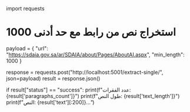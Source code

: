 import requests

# استخراج نص من رابط مع حد أدنى 1000
payload = {
    "url": "https://sdaia.gov.sa/ar/SDAIA/about/Pages/AboutAI.aspx",
    "min_length": 1000
}

response = requests.post("http://localhost:5001/extract-single/", json=payload)
result = response.json()

if result["status"] == "success":
    print(f"عدد الفقرات: {result['paragraphs_count']}")
    print(f"طول النص: {result['text_length']}")
    print(f"النص: {result['text'][:200]}...")